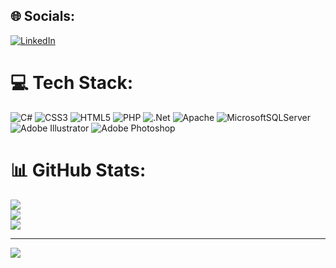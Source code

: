 
## 🌐 Socials:
[![LinkedIn](https://img.shields.io/badge/LinkedIn-%230077B5.svg?logo=linkedin&logoColor=white)](https://linkedin.com/in/ayse-nur-sengul-318b01277/) 

# 💻 Tech Stack:
![C#](https://img.shields.io/badge/c%23-%23239120.svg?style=flat&logo=csharp&logoColor=white) ![CSS3](https://img.shields.io/badge/css3-%231572B6.svg?style=flat&logo=css3&logoColor=white) ![HTML5](https://img.shields.io/badge/html5-%23E34F26.svg?style=flat&logo=html5&logoColor=white) ![PHP](https://img.shields.io/badge/php-%23777BB4.svg?style=flat&logo=php&logoColor=white) ![.Net](https://img.shields.io/badge/.NET-5C2D91?style=flat&logo=.net&logoColor=white) ![Apache](https://img.shields.io/badge/apache-%23D42029.svg?style=flat&logo=apache&logoColor=white) ![MicrosoftSQLServer](https://img.shields.io/badge/Microsoft%20SQL%20Server-CC2927?style=flat&logo=microsoft%20sql%20server&logoColor=white) ![Adobe Illustrator](https://img.shields.io/badge/adobe%20illustrator-%23FF9A00.svg?style=flat&logo=adobe%20illustrator&logoColor=white) ![Adobe Photoshop](https://img.shields.io/badge/adobe%20photoshop-%2331A8FF.svg?style=flat&logo=adobe%20photoshop&logoColor=white)
# 📊 GitHub Stats:
![](https://github-readme-stats.vercel.app/api?username=aysenur1616&theme=radical&hide_border=false&include_all_commits=false&count_private=false)<br/>
![](https://github-readme-streak-stats.herokuapp.com/?user=aysenur1616&theme=radical&hide_border=false)<br/>
![](https://github-readme-stats.vercel.app/api/top-langs/?username=aysenur1616&theme=radical&hide_border=false&include_all_commits=false&count_private=false&layout=compact)

---
[![](https://visitcount.itsvg.in/api?id=aysenur1616&icon=0&color=5)](https://visitcount.itsvg.in)

<!-- Proudly created with GPRM ( https://gprm.itsvg.in ) -->
